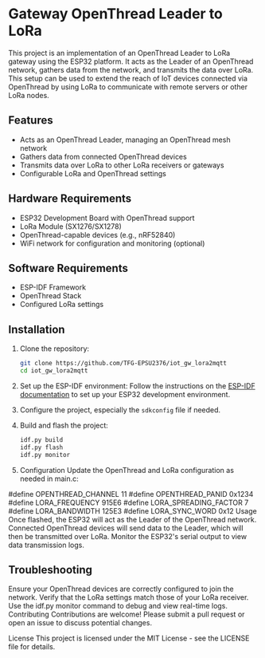 # Gateway OpenThread Leader to LoRa

This project is an implementation of an OpenThread Leader to LoRa gateway using the ESP32 platform. It acts as the Leader of an OpenThread network, gathers data from the network, and transmits the data over LoRa. This setup can be used to extend the reach of IoT devices connected via OpenThread by using LoRa to communicate with remote servers or other LoRa nodes.

## Features

- Acts as an OpenThread Leader, managing an OpenThread mesh network
- Gathers data from connected OpenThread devices
- Transmits data over LoRa to other LoRa receivers or gateways
- Configurable LoRa and OpenThread settings

## Hardware Requirements

- ESP32 Development Board with OpenThread support
- LoRa Module (SX1276/SX1278)
- OpenThread-capable devices (e.g., nRF52840)
- WiFi network for configuration and monitoring (optional)

## Software Requirements

- ESP-IDF Framework
- OpenThread Stack
- Configured LoRa settings

## Installation

1. Clone the repository:

   ```sh
   git clone https://github.com/TFG-EPSU2376/iot_gw_lora2mqtt
   cd iot_gw_lora2mqtt
   ```

2. Set up the ESP-IDF environment:
   Follow the instructions on the [ESP-IDF documentation](https://docs.espressif.com/projects/esp-idf/en/latest/get-started/) to set up your ESP32 development environment.

3. Configure the project, especially the `sdkconfig` file if needed.

4. Build and flash the project:

   ```sh
   idf.py build
   idf.py flash
   idf.py monitor
   ```

5. Configuration
   Update the OpenThread and LoRa configuration as needed in main.c:

#define OPENTHREAD_CHANNEL 11
#define OPENTHREAD_PANID 0x1234
#define LORA_FREQUENCY 915E6
#define LORA_SPREADING_FACTOR 7
#define LORA_BANDWIDTH 125E3
#define LORA_SYNC_WORD 0x12
Usage
Once flashed, the ESP32 will act as the Leader of the OpenThread network. Connected OpenThread devices will send data to the Leader, which will then be transmitted over LoRa. Monitor the ESP32's serial output to view data transmission logs.

## Troubleshooting

Ensure your OpenThread devices are correctly configured to join the network.
Verify that the LoRa settings match those of your LoRa receiver.
Use the idf.py monitor command to debug and view real-time logs.
Contributing
Contributions are welcome! Please submit a pull request or open an issue to discuss potential changes.

License
This project is licensed under the MIT License - see the LICENSE file for details.
